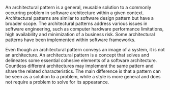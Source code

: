 An architectural pattern is a general, reusable solution to a commonly occurring problem in software architecture within a given context. Architectural patterns are similar to software design pattern but have a broader scope. The architectural patterns address various issues in software engineering, such as computer hardware performance limitations, high availability and minimization of a business risk. Some architectural patterns have been implemented within software frameworks.

Even though an architectural pattern conveys an image of a system, it is not an architecture. An architectural pattern is a concept that solves and delineates some essential cohesive elements of a software architecture. Countless different architectures may implement the same pattern and share the related characteristics. The main difference is that a pattern can be seen as a solution to a problem, while a style is more general and does not require a problem to solve for its appearance.
